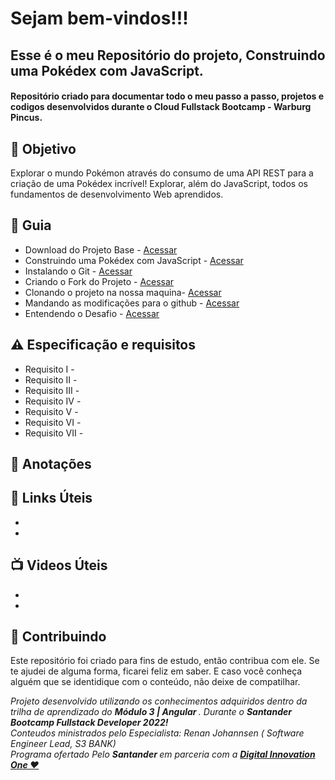 
<h1> Sejam bem-vindos!!! </h1>
<h2> Esse é o meu Repositório do projeto, Construindo uma Pokédex com JavaScript. </h2>

<h4> 
Repositório criado para documentar todo o meu passo a passo, projetos e codigos  desenvolvidos durante o Cloud Fullstack Bootcamp - Warburg Pincus.

</h4>


<h2> 🎯 Objetivo </h2>
Explorar o mundo Pokémon através do consumo de uma API REST para a criação de uma Pokédex incrível! 
Explorar, além do JavaScript, todos os fundamentos de desenvolvimento Web aprendidos.


<h2 dir="auto"> 🚦 Guia </h2>
<ul dir="auto">
<li> Download do Projeto Base - <a href=" https:// "> Acessar </a></li>
<li> Construindo uma Pokédex com JavaScript - <a href=" https:// "> Acessar </a></li>
<li> Instalando o Git - <a href=" https:// "> Acessar </a></li>
<li> Criando o Fork do Projeto -  <a href=" https:// "> Acessar </a></li>
<li> Clonando o projeto na nossa maquina-  <a href=" https:// "> Acessar </a></li>
<li> Mandando as modificações para o github -  <a href=" https:// "> Acessar </a></li>
<li> Entendendo o Desafio - <a href=" https:// "> Acessar </a></li>
</ul>

<h2 dir="auto"> ⚠️ Especificação e requisitos </h2>
<ul dir="auto">
<li> Requisito I -   </li>
<li> Requisito II -   </li>
<li> Requisito III -    </li>
<li> Requisito IV -   </li>
<li> Requisito V -    </li>
<li> Requisito VI -    </li>
<li> Requisito VII -    </li>
</ul>

<h2 dir="auto"> 📖 Anotações </h2>

<h2 dir="auto"> 🔗 Links Úteis </h2>
<ul dir="auto">
<li><a href="https://">  </a></li>
<li><a href="https://">  </a></li>

</ul>

<h2 dir="auto"> 📺 Videos Úteis </h2>
<ul dir="auto">
<li><a href="https://">  </a></li>
<li><a href="https://">  </a></li>

</ul>


<h2 dir="auto"> 🤝 Contribuindo </h2>

<p dir="auto">Este repositório foi criado para fins de estudo, então contribua com ele. Se te ajudei de alguma forma, ficarei feliz em
saber. E caso você conheça alguém que se identidique com o conteúdo, não deixe de compatilhar.</p>


<p dir="auto"> 
 <em>
  Projeto desenvolvido utilizando os conhecimentos adquiridos dentro da trilha de aprendizado do <strong> Módulo 3 | Angular </strong>. Durante o 
  <strong> Santander Bootcamp Fullstack Developer 2022! </strong><br>
  Conteudos ministrados pelo Especialista: Renan Johannsen ( Software Engineer Lead, S3 BANK) <br>
  Programa ofertado Pelo <strong> Santander </strong> em parceria com a <a href=" https://www.dio.me/"> <strong>  Digital Innovation One ❤️ </strong></a>
 </em> 
 
</p>
